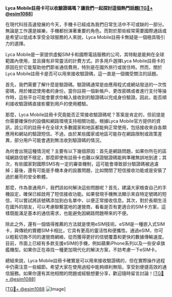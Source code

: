 **Lyca Mobile註冊卡可以收驗證碼嗎？讓我們一起探討這個熱門話題[[TG💪+ @esim1088](https://t.me/s/esim1088)]**

在現代科技高速發展的今天，手機卡已經成為我們日常生活中不可或缺的一部分。無論是工作還是娛樂，手機都扮演著重要的角色。而對於那些經常需要國際通話或是希望以低成本享受全球服務的人來說，Lyca Mobile註冊卡無疑是一個極具吸引力的選擇。

Lyca Mobile是一家提供虛擬SIM卡和國際電話服務的公司，其特點是能夠在全球範圍內使用，並且擁有非常靈活的計費方式。許多用戶選擇Lyca Mobile註冊卡的原因在於它能幫助他們節省通信費用，特別是在國外旅行或居住時。然而，關於Lyca Mobile註冊卡是否可以用來接收驗證碼，這一直是一個備受關注的話題。

首先，我們需要了解什麼是驗證碼。驗證碼通常是由應用程式或網站發送的一次性密碼，用於確認使用者的身份。當你註冊一個新帳戶、更改密碼或者進行支付等操作時，這些平台可能會要求你輸入接收到的驗證碼以完成身份驗證。因此，能否順利接收驗證碼直接影響到用戶的使用體驗。

那麼，Lyca Mobile註冊卡究竟能否正常接收驗證碼呢？答案是肯定的，但前提是你需要確保你的設備和網路環境支持相關功能。根據Lyca Mobile官方提供的資訊，該公司的註冊卡在全球大多數國家和地區都能夠正常使用，包括接收來自各類應用和網站的驗證短信。不過，由於某些國家或地區可能存在網路限制或政策差異，部分用戶可能會遇到無法收到驗證碼的情況。

為何會出現這種情況呢？主要有以下幾個原因：首先是網路問題，如果你所在的區域網路信號不穩定，那麼即使有註冊卡也難以保證驗證碼能夠準確無誤地到達；其次，有些國家對國際SMS有一定的審查機制，這可能會導致部分驗證碼被過濾掉；最後，還有可能是手機本身的設置問題，比如關閉了短信接收功能或是安裝了過於嚴苛的安全軟體。

那麼，作為普通用戶，我們該如何解決這些問題呢？首先，建議大家檢查自己的手機設定，確保已經啟用了短信接收功能。如果發現手機無法顯示來自特定號碼的短信，可以嘗試將該號碼添加到白名單中，以便正常接收信息。其次，對於長期生活在國外的朋友，可以考慮聯繫當地的運營商，看看是否有更適合的SIM卡方案，這樣既能滿足基本的通信需求，也能避免因網路問題帶來的不便。

除此之外，還有一個值得推薦的方法就是使用eSIM技術。eSIM是一種嵌入式SIM卡，與傳統的實體SIM卡相比，它具有更高的靈活性和便攜性。通過eSIM，你可以輕鬆切換不同的運營商網絡，從而獲得更好的信號覆蓋和更快的數據傳輸速度。目前，市面上已經有多款支援eSIM的手機，例如蘋果iPhone系列以及一些安卓旗艦機型。如果你正在尋找一種更加現代化的解決方案，不妨考慮一下eSIM卡。

總結來說，Lyca Mobile註冊卡確實是可以用來接收驗證碼的，但在實際操作過程中仍需注意一些細節。希望大家在使用過程中能夠順利無阻，享受到便捷高效的通信服務。如果你還有其他相關的問題或經驗想要分享，歡迎隨時留言討論！[[TG💪+ @esim1088](https://t.me/s/esim1088)]

[[TG💪+ @esim1088](https://t.me/s/esim1088) ![Image](https://i.postimg.cc/4NQfJmqS/Snipaste-2025-05-13-00-14-12.png)]